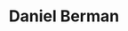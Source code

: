 ---
title: Daniel Berman
twitter: proudboffin
github: proudboffin

logzio-role: Product Evangelist
---